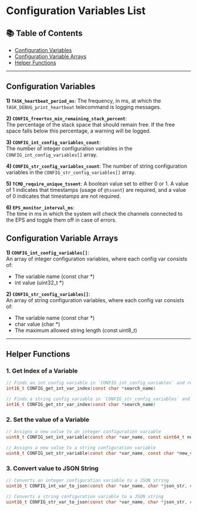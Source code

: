 # Configuration Variables List

## 📚 **Table of Contents**

- [Configuration Variables](#configuration-variables)
- [Configuration Variable Arrays](#configuration-variable-arrays)
- [Helper Functions](#helper-functions)

---

## Configuration Variables

**1) `TASK_heartbeat_period_ms`**: The frequency, in ms, at which the `TASK_DEBUG_print_heartbeat` telecommand is logging messages.

**2) `CONFIG_freertos_min_remaining_stack_percent`**:  
 The percentage of the stack space that should remain free. If the free space falls below this percentage, a warning will be logged.

**3) `CONFIG_int_config_variables_count`**:  
 The number of integer configuration variables in the `CONFIG_int_config_variables[]` array.

**4) `CONFIG_str_config_variables_count`**:
 The number of string configuration variables in the `CONFIG_str_config_variables[]` array.

**5) `TCMD_require_unique_tssent`**:
A boolean value set to either 0 or 1. A value of 1 indicates that timestamps (usage of `@tssent`) are required, and a value of 0 indicates that timestamps are not required.

**6) `EPS_monitor_interval_ms`**:  
 The time in ms in which the system will check the channels connected to the EPS and toggle them off in case of errors. 
 
## Configuration Variable Arrays

**1) `CONFIG_int_config_variables[]`**:  
 An array of integer configuration variables, where each config var consists of:

- The variable name (const char \*)
- int value (uint32_t \*)

**2) `CONFIG_str_config_variables[]`**:  
 An array of string configuration variables, where each config var consists of:

- The variable name (const char \*)
- char value (char \*)
- The maximum allowed string length (const uint8_t)

---

## Helper Functions

### 1. **Get Index of a Variable**

```c
// Finds an int config variable in `CONFIG_int_config_variables` and returns its index.
int16_t CONFIG_get_int_var_index(const char *search_name)

// Finds a string config variable in `CONFIG_str_config_variables` and returns its index.
int16_t CONFIG_get_str_var_index(const char *search_name)
```

### 2. **Set the value of a Variable**

```c
// Assigns a new value to an integer configuration variable
uint8_t CONFIG_set_int_variable(const char *var_name, const uint64_t new_value)

// Assigns a new value to a string configuration variable
uint8_t CONFIG_set_str_variable(const char *var_name, const char *new_value)
```

### 3. **Convert value to JSON String**

```c
// Converts an integer configuration variable to a JSON string
uint16_t CONFIG_int_var_to_json(const char *var_name, char *json_str, const uint16_t json_str_max_len)

// Converts a string configuration variable to a JSON string
uint16_t CONFIG_str_var_to_json(const char *var_name, char *json_str, const uint16_t json_str_max_len)
```
